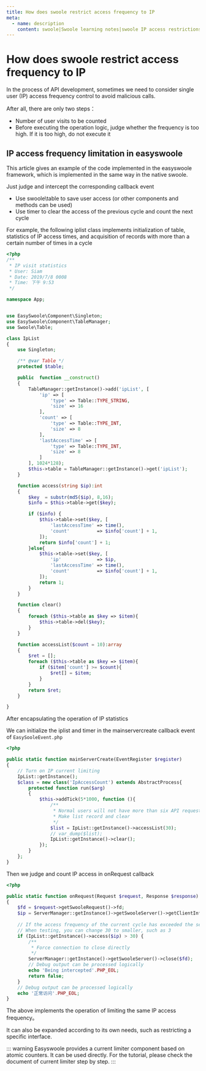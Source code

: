 ```yaml
---
title: How does swoole restrict access frequency to IP
meta:
  - name: description
    content: swoole|Swoole learning notes|swoole IP access restrictions
---
```



# How does swoole restrict access frequency to IP

In the process of API development, sometimes we need to consider single user (IP) access frequency control to avoid malicious calls.

After all, there are only two steps：

- Number of user visits to be counted
- Before executing the operation logic, judge whether the frequency is too high. If it is too high, do not execute it

## IP access frequency limitation in easyswoole

This article gives an example of the code implemented in the easyswoole framework, which is implemented in the same way in the native swoole.

Just judge and intercept the corresponding callback event

- Use swoole\table to save user access (or other components and methods can be used)
- Use timer to clear the access of the previous cycle and count the next cycle

For example, the following iplist class implements initialization of table, statistics of IP access times, and acquisition of records with more than a certain number of times in a cycle
```php
<?php
/**
 * IP visit statistics
 * User: Siam
 * Date: 2019/7/8 0008
 * Time: 下午 9:53
 */

namespace App;


use EasySwoole\Component\Singleton;
use EasySwoole\Component\TableManager;
use Swoole\Table;

class IpList
{
    use Singleton;

    /** @var Table */
    protected $table;

    public  function __construct()
    {
        TableManager::getInstance()->add('ipList', [
            'ip' => [
                'type' => Table::TYPE_STRING,
                'size' => 16
            ],
            'count' => [
                'type' => Table::TYPE_INT,
                'size' => 8
            ],
            'lastAccessTime' => [
                'type' => Table::TYPE_INT,
                'size' => 8
            ]
        ], 1024*128);
        $this->table = TableManager::getInstance()->get('ipList');
    }

    function access(string $ip):int
    {
        $key  = substr(md5($ip), 8,16);
        $info = $this->table->get($key);

        if ($info) {
            $this->table->set($key, [
                'lastAccessTime' => time(),
                'count'          => $info['count'] + 1,
            ]);
            return $info['count'] + 1;
        }else{
            $this->table->set($key, [
                'ip'             => $ip,
                'lastAccessTime' => time(),
                'count'          => $info['count'] + 1,
            ]);
            return 1;
        }
    }

    function clear()
    {
        foreach ($this->table as $key => $item){
            $this->table->del($key);
        }
    }

    function accessList($count = 10):array
    {
        $ret = [];
        foreach ($this->table as $key => $item){
            if ($item['count'] >= $count){
                $ret[] = $item;
            }
        }
        return $ret;
    }

}
```

After encapsulating the operation of IP statistics

We can initialize the iplist and timer in the mainservercreate callback event of `EasySooleEvent.php`

```php
<?php

public static function mainServerCreate(EventRegister $register)
{
    // Turn on IP current limiting
    IpList::getInstance();
    $class = new class('IpAccessCount') extends AbstractProcess{
        protected function run($arg)
        {
            $this->addTick(5*1000, function (){
                /**
                 * Normal users will not have more than six API requests in a second
                 * Make list record and clear
                 */
                $list = IpList::getInstance()->accessList(30);
                // var_dump($list);
                IpList::getInstance()->clear();
            });
        }
    };
}
```

Then we judge and count IP access in onRequest callback

```php
<?php

public static function onRequest(Request $request, Response $response): bool
{
    $fd = $request->getSwooleRequest()->fd;
    $ip = ServerManager::getInstance()->getSwooleServer()->getClientInfo($fd)['remote_ip'];
    
    // If the access frequency of the current cycle has exceeded the set value, block
    // When testing, you can change 30 to smaller, such as 3
    if (IpList::getInstance()->access($ip) > 30) {
        /**
         * Force connection to close directly
         */
        ServerManager::getInstance()->getSwooleServer()->close($fd);
        // Debug output can be processed logically
        echo 'Being intercepted'.PHP_EOL;
        return false;
    }
    // Debug output can be processed logically
    echo '正常访问'.PHP_EOL;
}
```

The above implements the operation of limiting the same IP access frequency。

It can also be expanded according to its own needs, such as restricting a specific interface.

::: warning 
Easyswoole provides a current limiter component based on atomic counters. It can be used directly. For the tutorial, please check the document of current limiter step by step.
:::
